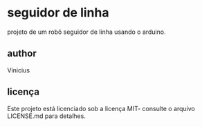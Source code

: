 # seguidor de linha
projeto de um robô seguidor de linha usando o arduino.
## author 
Vinicius
## licença
Este projeto está licenciado sob a licença MIT- consulte o arquivo LICENSE.md para detalhes.
